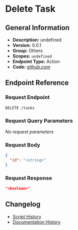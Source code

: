 <!-- BEGIN GENERATED CONTENT -->
# Delete Task

## General Information

- **Description:** undefined
- **Version:** 0.0.1
- **Group:** Others
- **Scopes:** `undefined`
- **Endpoint Type:** Action
- **Code:** [github.com](https://github.com/NangoHQ/integration-templates/tree/main/integrations/asana/actions/delete-task.ts)


## Endpoint Reference

### Request Endpoint

`DELETE /tasks`

### Request Query Parameters

_No request parameters_

### Request Body

```json
{
  "id": "<string>"
}
```

### Request Response

```json
"<boolean>"
```

## Changelog

- [Script History](https://github.com/NangoHQ/integration-templates/commits/main/integrations/asana/actions/delete-task.ts)
- [Documentation History](https://github.com/NangoHQ/integration-templates/commits/main/integrations/asana/actions/delete-task.md)

<!-- END  GENERATED CONTENT -->

